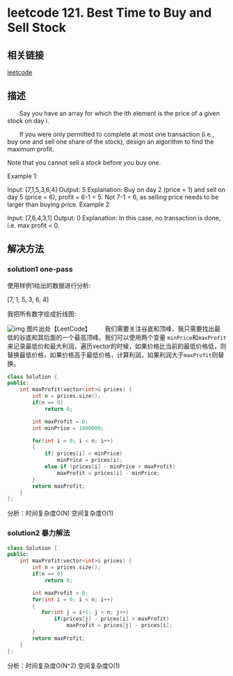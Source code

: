 # leetcode 121. Best Time to Buy and Sell Stock

## 相关链接

[leetcode](https://leetcode.com/problems/best-time-to-buy-and-sell-stock/)

## 描述

&emsp;&emsp;Say you have an array for which the ith element is the price of a given stock on day i.

&emsp;&emsp;If you were only permitted to complete at most one transaction (i.e., buy one and sell one share of the stock), design an algorithm to find the maximum profit.

Note that you cannot sell a stock before you buy one.

Example 1:

Input: [7,1,5,3,6,4]
Output: 5
Explanation: Buy on day 2 (price = 1) and sell on day 5 (price = 6), profit = 6-1 = 5.
             Not 7-1 = 6, as selling price needs to be larger than buying price.
Example 2:

Input: [7,6,4,3,1]
Output: 0
Explanation: In this case, no transaction is done, i.e. max profit = 0.

## 解决方法

### solution1 one-pass

使用样例1给出的数据进行分析:

[7, 1, 5, 3, 6, 4]

我把所有数字绘成折线图:

![img](https://leetcode.com/media/original_images/121_profit_graph.png)
图片出处【LeetCode】
&emsp;&emsp;我们需要关注谷底和顶峰，我只需要找出最低的谷底和其后面的一个最高顶峰。我们可以使用两个变量 `minPrice`和`maxProfit`来记录最低价和最大利润，遍历vector的时候，如果价格比当前的最低价格低，则替换最低价格，如果价格高于最低价格，计算利润，如果利润大于`maxProfit`则替换。

```c++
class Solution {
public:
    int maxProfit(vector<int>& prices) {
        int n = prices.size();
        if(n == 0)
            return 0;

        int maxProfit = 0;
        int minPrice = 1000000;

        for(int i = 0; i < n; i++)
        {
            if( prices[i] < minPrice)
                minPrice = prices[i];
            else if (prices[i] - minPrice > maxProfit)
                maxProfit = prices[i] - minPrice;
        }
        return maxProfit;
    }
};
```

分析：时间复杂度O(N)
      空间复杂度O(1)

### solution2 暴力解法

```c++
class Solution {
public:
    int maxProfit(vector<int>& prices) {
        int n = prices.size();
        if(n == 0)
            return 0;

        int maxProfit = 0;
        for(int i = 0; i < n; i++)
        {
           for(int j = i+1; j < n; j++)
               if(prices[j] - prices[i] > maxProfit)
                   maxProfit = prices[j] - prices[i];
        }
        return maxProfit;
    }
};
```

分析：时间复杂度O(N^2)
      空间复杂度O(1)